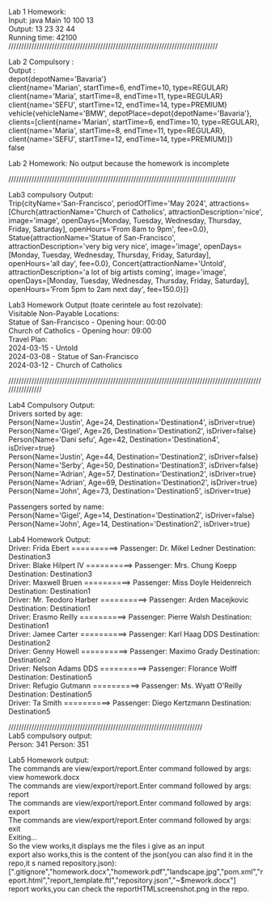 Lab 1 Homework:  
Input: java Main 10 100 13  
Output: 
13 23 32 44  
Running time: 42100  
//////////////////////////////////////////////////////////////////////////////////   

  

Lab 2 Compulsory :   
Output :   
depot{depotName='Bavaria'}  
client{name='Marian', startTime=6, endTime=10, type=REGULAR}  
client{name='Maria', startTime=8, endTime=11, type=REGULAR}  
client{name='SEFU', startTime=12, endTime=14, type=PREMIUM}  
vehicle{vehicleName='BMW', depotPlace=depot{depotName='Bavaria'}, clients=[client{name='Marian', startTime=6, endTime=10, type=REGULAR}, client{name='Maria', startTime=8, endTime=11, type=REGULAR}, client{name='SEFU', startTime=12, endTime=14, type=PREMIUM}]}  
false  

Lab 2 Homework: No output because the homework is incomplete  

/////////////////////////////////////////////////////////////////////////////////////////    


    
Lab3 compulsory Output:  
Trip{cityName='San-Francisco', periodOfTime='May 2024', attractions=[Church{attractionName='Church of Catholics', attractionDescription='nice', image='image', openDays=[Monday, Tuesday, Wednesday, Thursday, Friday, Saturday], openHours='From 8am to 9pm', fee=0.0},  
Statue{attractionName='Statue of San-Francisco', attractionDescription='very big very nice', image='image', openDays=[Monday, Tuesday, Wednesday, Thursday, Friday, Saturday], openHours='all day', fee=0.0},   Concert{attractionName='Untold', attractionDescription='a lot of big artists coming', image='image', openDays=[Monday, Tuesday, Wednesday, Thursday, Friday, Saturday], openHours='From 5pm to 2am next day', fee=150.0}]}  

Lab3 Homework Output (toate cerintele au fost rezolvate):   
Visitable Non-Payable Locations:  
Statue of San-Francisco - Opening hour: 00:00  
Church of Catholics - Opening hour: 09:00  
Travel Plan:   
2024-03-15 - Untold  
2024-03-08 - Statue of San-Francisco  
2024-03-12 - Church of Catholics     

////////////////////////////////////////////////////////////////////////////////////////////////////////////////  

Lab4 Compulsory Output:   
Drivers sorted by age:   
Person{Name='Justin', Age=24, Destination='Destination4', isDriver=true}  
Person{Name='Gigel', Age=26, Destination='Destination2', isDriver=false}  
Person{Name='Dani sefu', Age=42, Destination='Destination4', isDriver=true}  
Person{Name='Justin', Age=44, Destination='Destination2', isDriver=false}  
Person{Name='Serby', Age=50, Destination='Destination3', isDriver=false}  
Person{Name='Adrian', Age=57, Destination='Destination2', isDriver=true}  
Person{Name='Adrian', Age=69, Destination='Destination2', isDriver=true}  
Person{Name='John', Age=73, Destination='Destination5', isDriver=true}  
  
Passengers sorted by name:  
Person{Name='Gigel', Age=14, Destination='Destination2', isDriver=false}  
Person{Name='John', Age=14, Destination='Destination2', isDriver=true}  

Lab4 Homework Output:  
Driver: Frida Ebert ==========> Passenger: Dr. Mikel Ledner Destination: Destination3  
Driver: Blake Hilpert IV ==========> Passenger: Mrs. Chung Koepp Destination: Destination3  
Driver: Maxwell Bruen ==========> Passenger: Miss Doyle Heidenreich Destination: Destination1  
Driver: Mr. Teodoro Harber ==========> Passenger: Arden Macejkovic Destination: Destination1    
Driver: Erasmo Reilly ==========> Passenger: Pierre Walsh Destination: Destination1   
Driver: Jamee Carter ==========> Passenger: Karl Haag DDS Destination: Destination2  
Driver: Genny Howell ==========> Passenger: Maximo Grady Destination: Destination2  
Driver: Nelson Adams DDS ==========> Passenger: Florance Wolff Destination: Destination5  
Driver: Refugio Gutmann ==========> Passenger: Ms. Wyatt O'Reilly Destination: Destination5  
Driver: Ta Smith ==========> Passenger: Diego Kertzmann Destination: Destination5  

////////////////////////////////////////////////////////////////////////////            
Lab5 compulsory output:  
Person: 341
Person: 351  

Lab5 Homework output:  
The commands are view/export/report.Enter command followed by args:   
view homework.docx  
The commands are view/export/report.Enter command followed by args:   
report  
The commands are view/export/report.Enter command followed by args:    
export  
The commands are view/export/report.Enter command followed by args:   
exit  
Exiting...  
So the view works,it displays me the files i give as an input  
export also works,this is the content of the json(you can also find it in the repo,it s named repository.json):  
[".gitignore","homework.docx","homework.pdf","landscape.jpg","pom.xml","report.html","report_template.ftl","repository.json","~$mework.docx"]  
report works,you can check the reportHTMLscreenshot.png in the repo.  

